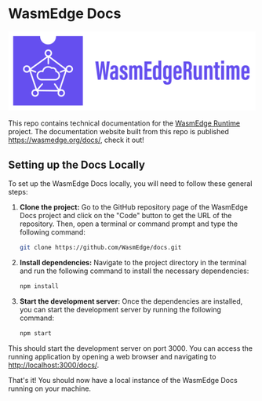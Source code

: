 # WasmEdge Docs

![WasmEdge Logo](https://github.com/WasmEdge/.github/raw/main/profile/wasmedge-runtime-logo.png)

This repo contains technical documentation for the [WasmEdge Runtime](https://github.com/WasmEdge/WasmEdge) project. The documentation website built from this repo is published <https://wasmedge.org/docs/>, check it out!

## Setting up the Docs Locally

To set up the WasmEdge Docs locally, you will need to follow these general steps:

1. **Clone the project:** Go to the GitHub repository page of the WasmEdge Docs project and click on the "Code" button to get the URL of the repository. Then, open a terminal or command prompt and type the following command:

   ```bash
   git clone https://github.com/WasmEdge/docs.git
   ```

2. **Install dependencies:** Navigate to the project directory in the terminal and run the following command to install the necessary dependencies:

   ```bash
   npm install
   ```

3. **Start the development server:** Once the dependencies are installed, you can start the development server by running the following command:

   ```bash
   npm start
   ```

This should start the development server on port 3000. You can access the running application by opening a web browser and navigating to <http://localhost:3000/docs/>.

That's it! You should now have a local instance of the WasmEdge Docs running on your machine.
